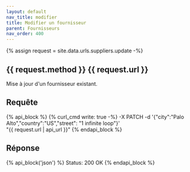 ```yaml
---
layout: default
nav_title: modifier
title: Modifier un fournisseur
parent: Fournisseurs
nav_order: 400
---
```

{% assign request = site.data.urls.suppliers.update -%}
## {{ request.method }} {{ request.url }}

Mise à jour d'un fournisseur existant.

## Requête

{% api_block %}
{% curl_cmd write: true -%}
-X PATCH -d '{"city":"Palo Alto","country":"US","street": "1 infinite loop"}' \
"{{ request.url | api_url }}"
{% endapi_block %}

## Réponse

{% api_block('json') %}
Status: 200 OK
{% endapi_block %}
